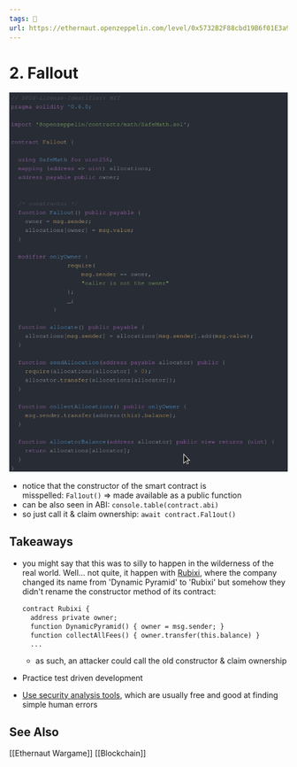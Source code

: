 ```yaml
---
tags: 🥷
url: https://ethernaut.openzeppelin.com/level/0x5732B2F88cbd19B6f01E3a96e9f0D90B917281E5
---
```


# 2. Fallout


![](writeups/ethernaut/fallout/contract.png)

-   notice that the constructor of the smart contract is misspelled: `Fal1out()` => made available as a public function
-   can be also seen in ABI: `console.table(contract.abi)`
-   so just call it & claim ownership: `await contract.Fal1out()`

## Takeaways
-  you might say that this was to silly to happen in the wilderness of the real world. Well... not quite, it happen with [Rubixi](app://obsidian.md/index.html), where the company changed its name from 'Dynamic Pyramid' to 'Rubixi' but somehow they didn't rename the constructor method of its contract:
    
    ```solidity
    contract Rubixi {
      address private owner;
      function DynamicPyramid() { owner = msg.sender; }
      function collectAllFees() { owner.transfer(this.balance) }
      ...
    ```
    
    -   as such, an attacker could call the old constructor & claim ownership
-   Practice test driven development
-   [Use security analysis tools](https://consensys.github.io/smart-contract-best-practices/security_tools/), which are usually free and good at finding simple human errors

## See Also
[[Ethernaut Wargame]]
[[Blockchain]]